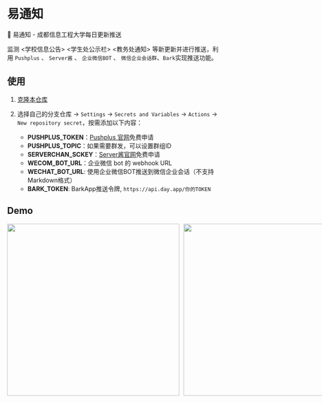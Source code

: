 # 易通知

📣 易通知 - 成都信息工程大学每日更新推送

监测 <学校信息公告> <学生处公示栏> <教务处通知> 等新更新并进行推送，利用 `Pushplus` 、 `Server酱` 、 `企业微信BOT` 、 `微信企业会话群`、`Bark`实现推送功能。


## 使用

1. [克隆本仓库](https://github.com/yanyaoli/etz/fork)

2. 选择自己的分支仓库 -> `Settings` -> `Secrets and Variables` -> `Actions` -> `New repository secret`，按需添加以下内容：
   - **PUSHPLUS_TOKEN**：[Pushplus 官网](https://www.pushplus.plus/)免费申请
   - **PUSHPLUS_TOPIC**：如果需要群发，可以设置群组ID
   - **SERVERCHAN_SCKEY**：[Server酱官网](https://sct.ftqq.com/)免费申请
   - **WECOM_BOT_URL**：企业微信 bot 的 webhook URL
   - **WECHAT_BOT_URL**: 使用企业微信BOT推送到微信企业会话（不支持Markdown格式）
   - **BARK_TOKEN**: BarkApp推送令牌, ```https://api.day.app/你的TOKEN```


## Demo

<div style="display: flex; flex-direction: row;">
  <img src="./intro/demo_wechat.jpg" height="400" style="margin-right: 10px;">
  <img src="./intro/demo_pushplus.jpg" height="400">
</div>